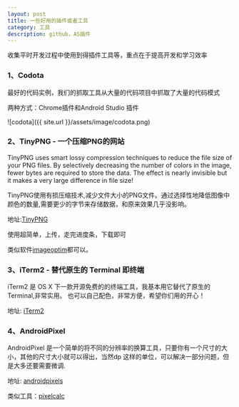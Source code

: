 ```yaml
---
layout: post
title: 一些好用的插件或者工具
category: 工具
description: github，AS插件
---
```


收集平时开发过程中使用到得插件工具等，重点在于提高开发和学习效率

### 1、Codota

最好的代码实例，我们的抓取工具从大量的代码项目中抓取了大量的代码模式

两种方式：Chrome插件和Android Studio 插件

![codota]({{ site.url }}/assets/image/codota.png)

### 2、TinyPNG - 一个压缩PNG的网站

TinyPNG uses smart lossy compression techniques to reduce the file size of your PNG files. By selectively decreasing the number of colors in the image, fewer bytes are required to store the data. The effect is nearly invisible but it makes a very large difference in file size!

TinyPNG使用有损压缩技术,减少文件大小的PNG文件。通过选择性地降低图像中颜色的数量,需要更少的字节来存储数据，和原来效果几乎没影响。

地址:[TinyPNG](https://tinypng.com/)

使用超简单，上传，走完进度条，下载即可

类似软件[imageoptim](https://imageoptim.com/)都可以。

### 3、iTerm2 - 替代原生的 Terminal 即终端

iTerm2 是 OS X 下一款开源免费的的终端工具，我基本用它替代了原生的 Terminal,非常实用。
也可以自己配色，非常方便，希望你们用的开心！

地址: [iTerm2](http://www.iterm2.com/)


### 4、AndroidPixel

AndroidPixel 是一个简单的将不同的分辨率的换算工具，只要你有一个尺寸的大小，其他的尺寸大小就可以得出，当然dp 这样的单位，可以解决一部分问题，但是大多还要需要微调.

地址: [androidpixels](http://androidpixels.net/)

类似工具：[pixelcalc](http://angrytools.com/android/pixelcalc/)
